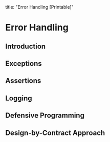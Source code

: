 <frontmatter>
title: "Error Handling [Printable]"
</frontmatter>

<link rel="stylesheet" href="{{baseUrl}}/css/textbook.css">

<div class="website-content">

<div id="main">

# Error Handling

## Introduction

<include src="introduction/what/print.md" boilerplate />

## Exceptions

<include src="exceptions/what/print.md" boilerplate />
<include src="exceptions/how/print.md" boilerplate />
<include src="exceptions/when/print.md" boilerplate />

## Assertions

<include src="assertions/what/print.md" boilerplate />
<include src="assertions/how/print.md" boilerplate />
<include src="assertions/when/print.md" boilerplate />

## Logging

<include src="logging/what/print.md" boilerplate />
<include src="logging/how/print.md" boilerplate />

## Defensive Programming

<include src="defensiveProgramming/what/print.md" boilerplate />
<include src="defensiveProgramming/compulsoryAssociations/print.md" boilerplate />
<include src="defensiveProgramming/1to1Associations/print.md" boilerplate />
<include src="defensiveProgramming/referentialIntegrity/print.md" boilerplate />
<include src="defensiveProgramming/when/print.md" boilerplate />

## Design-by-Contract Approach

<include src="designByContract/what/print.md" boilerplate />

</div>

</div>
